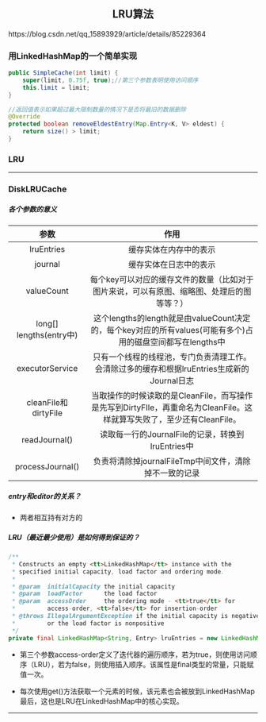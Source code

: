 <h2 style="text-align:center">LRU算法</h2>
https://blog.csdn.net/qq_15893929/article/details/85229364



### 用LinkedHashMap的一个简单实现

```java
public SimpleCache(int limit) {
	super(limit, 0.75f, true);//第三个参数表明使用访问顺序
	this.limit = limit;
}
```

```java
//返回值表示如果超过最大限制数量的情况下是否将最旧的数据删除
@Override
protected boolean removeEldestEntry(Map.Entry<K, V> eldest) {
	return size() > limit;
}
```

### LRU

---

### DiskLRUCache 

##### 各个参数的意义

|          参数           |                             作用                             |
| :---------------------: | :----------------------------------------------------------: |
|       lruEntries        |                    缓存实体在内存中的表示                    |
|         journal         |                    缓存实体在日志中的表示                    |
|       valueCount        | 每个key可以对应的缓存文件的数量（比如对于图片来说，可以有原图、缩略图、处理后的图等等？） |
| long[] lengths(entry中) | 这个lengths的length就是由valueCount决定的，每个key对应的所有values(可能有多个)占用的磁盘空间都写在lengths中 |
|     executorService     | 只有一个线程的线程池，专门负责清理工作。会清除过多的缓存和根据lruEntries生成新的Journal日志 |
|  cleanFile和dirtyFile   | 当取操作的时候读取的是CleanFile，而写操作是先写到DirtyFIle，再重命名为CleanFile。这样就算写失败了，至少还有CleanFile。 |
|      readJournal()      |      读取每一行的JournalFile的记录，转换到lruEntries中       |
|    processJournal()     |    负责将清除掉journalFileTmp中间文件，清除掉不一致的记录    |

##### entry和editor的关系？

- 两者相互持有对方的

##### LRU（最近最少使用）是如何得到保证的？

```java
/**
 * Constructs an empty <tt>LinkedHashMap</tt> instance with the
 * specified initial capacity, load factor and ordering mode.
 *
 * @param  initialCapacity the initial capacity
 * @param  loadFactor      the load factor
 * @param  accessOrder     the ordering mode - <tt>true</tt> for
 *         access-order, <tt>false</tt> for insertion-order
 * @throws IllegalArgumentException if the initial capacity is negative
 *         or the load factor is nonpositive
 */
private final LinkedHashMap<String, Entry> lruEntries = new LinkedHashMap<>(0, 0.75f, true);
```

- 第三个参数access-order定义了迭代器的遍历顺序，若为true，则使用访问顺序（LRU），若为false，则使用插入顺序。该属性是final类型的常量，只能赋值一次。

- 每次使用get()方法获取一个元素的时候，该元素也会被放到LinkedHashMap最后，这也是LRU在LinkedHashMap中的核心实现。

---
